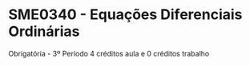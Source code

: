# SME0340 - Equações Diferenciais Ordinárias
Obrigatória - 3º Período
4 créditos aula e 0 créditos trabalho
